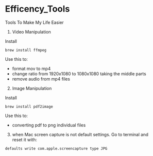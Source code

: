 # Efficency_Tools
Tools To Make My Life Easier


1. Video Manipulation

Install

```
brew install ffmpeg
```

Use this to:
- format mov to mp4
- change ratio from 1920x1080 to 1080x1080 taking the middle parts
- remove audio from mp4 files


2. Image Manipulation

Install

```
brew install pdf2image
```

Use this to:
- converting pdf to png individual files

3. when Mac screen capture is not default settings. Go to terminal and reset it with:
```
defaults write com.apple.screencapture type JPG
```
